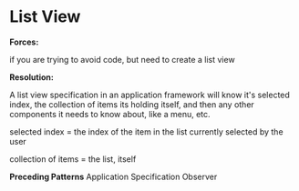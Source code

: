 # List View

**Forces:**

if you are trying to avoid code, but need to create a list view

**Resolution:**

A list view specification in an application framework will know it's selected index, the collection of items its holding itself, and then any other components it needs to know about, like a menu, etc.

selected index = the index of the item in the list currently selected by the user

collection of items = the list, itself

**Preceding Patterns**
Application
Specification
Observer